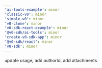 ```yaml
---
'ai-tools-example': minor
'classic-v0': minor
'simple-v0': minor
'v0-clone': minor
'v0-sdk-react-example': minor
'@v0-sdk/ai-tools': minor
'create-v0-sdk-app': minor
'@v0-sdk/react': minor
'v0-sdk': minor
---
```


update usage, add authorId, add attachments
